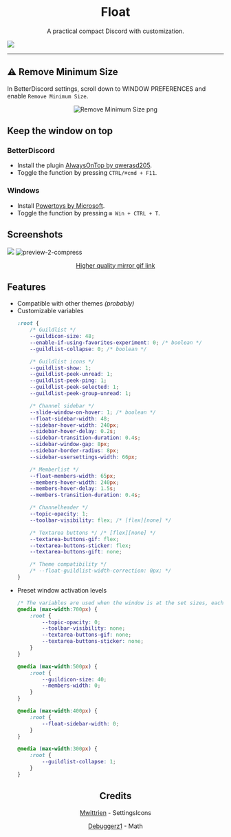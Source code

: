 <h1 align="center">Float</h1>
<p align="center">A practical compact Discord with customization.</p>

![](https://maendisease.github.io/BetterDiscordStuff/Themes/Float/assets/preview.png)

---

## :warning: Remove Minimum Size

In BetterDiscord settings, scroll down to WINDOW PREFERENCES and enable `Remove Minimum Size`.
<p align="center">
  <img src="https://i.imgur.com/l292lJE.png" alt="Remove Minimum Size png"/>
</p>

## Keep the window on top

### BetterDiscord
- Install the plugin [AlwaysOnTop by qwerasd205](https://betterdiscord.app/plugin/AlwaysOnTop).
- Toggle the function by pressing `CTRL/⌘cmd + F11`.

### Windows
- Install [Powertoys by Microsoft](https://github.com/microsoft/PowerToys#microsoft-powertoys).
- Toggle the function by pressing `⊞ Win + CTRL + T`.


## Screenshots
![](https://maendisease.github.io/BetterDiscordStuff/Themes/Float/assets/preview-1.png)
![preview-2-compress](https://user-images.githubusercontent.com/90428263/179085842-06d19aba-b9c4-4af3-99ef-a0c636278bce.gif)
<p align="center"><a href="https://maendisease.github.io/BetterDiscordStuff/Themes/Float/assets/preview-2.gif">Higher quality mirror gif link</a></p>


## Features
* Compatible with other themes *(probably)*
* Customizable variables
  ```css
  :root {
      /* Guildlist */
      --guildicon-size: 48;
      --enable-if-using-favorites-experiment: 0; /* boolean */
      --guildlist-collapse: 0; /* boolean */

      /* Guildlist icons */
      --guildlist-show: 1;
      --guildlist-peek-unread: 1;
      --guildlist-peek-ping: 1;
      --guildlist-peek-selected: 1;
      --guildlist-peek-group-unread: 1;

      /* Channel sidebar */
      --slide-window-on-hover: 1; /* boolean */
      --float-sidebar-width: 48;
      --sidebar-hover-width: 240px;
      --sidebar-hover-delay: 0.2s;
      --sidebar-transition-duration: 0.4s;
      --sidebar-window-gap: 8px;
      --sidebar-border-radius: 8px;
      --sidebar-usersettings-width: 66px;

      /* Memberlist */
      --float-members-width: 65px;
      --members-hover-width: 240px;
      --members-hover-delay: 1.5s;
      --members-transition-duration: 0.4s;

      /* Channelheader */
      --topic-opacity: 1;
      --toolbar-visibility: flex; /* [flex][none] */

      /* Textarea buttons */ /* [flex][none] */
      --textarea-buttons-gif: flex;
      --textarea-buttons-sticker: flex;
      --textarea-buttons-gift: none;

      /* Theme compatibility */
      /* --float-guildlist-width-correction: 0px; */
  }
  ```
 * Preset window activation levels
    ```css
    /* The variables are used when the window is at the set sizes, each media query can be edited/deleted */
    @media (max-width:700px) {
        :root {
            --topic-opacity: 0;
            --toolbar-visibility: none;
            --textarea-buttons-gif: none;
            --textarea-buttons-sticker: none;
        }
    }

    @media (max-width:500px) {
        :root {
            --guildicon-size: 40;
            --members-width: 0;
        }
    }

    @media (max-width:400px) {
        :root {
            --float-sidebar-width: 0;
        }
    }

    @media (max-width:300px) {
        :root {
            --guildlist-collapse: 1;
        }
    }
    ```

<h2 align="center">Credits</h1>
<p align="center"><a href="https://github.com/mwittrien">Mwittrien</a> - SettingsIcons</p>
<p align="center"><a href="https://github.com/Debuggerz1">Debuggerz1</a> - Math</p>
